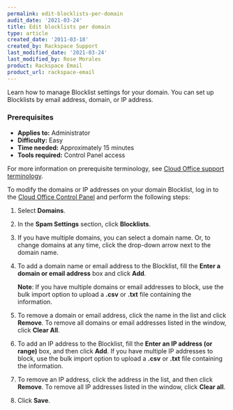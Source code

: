 ```yaml
---
permalink: edit-blocklists-per-domain
audit_date: '2021-03-24'
title: Edit blocklists per domain
type: article
created_date: '2011-03-18'
created_by: Rackspace Support
last_modified_date: '2021-03-24'
last_modified_by: Rose Morales
product: Rackspace Email
product_url: rackspace-email
---
```


Learn how to manage Blocklist settings for your domain. You can set up Blocklists
by email address, domain, or IP address.

### Prerequisites

- **Applies to:** Administrator
- **Difficulty:** Easy
- **Time needed:** Approximately 15 minutes
- **Tools required:**  Control Panel access

For more information on prerequisite terminology, see [Cloud Office support terminology](/support/how-to/cloud-office-support-terminology).

To modify the domains or IP addresses on your domain Blocklist, log
in to the [Cloud Office Control Panel](https://cp.rackspace.com) and perform the
following steps:

1. Select **Domains**.
2. In the **Spam Settings** section, click **Blocklists**.
3. If you have multiple domains, you can select a domain name.
    Or, to change domains at any time, click the drop-down arrow next to the
    domain name.
4. To add a domain name or email address to the Blocklist, fill the
    **Enter a domain or email address** box and click **Add**.

    **Note**: If you have multiple domains or email addresses to block, use the
    bulk import option to upload a **.csv** or **.txt** file containing the
    information.
5. To remove a domain or email address, click the name in the list and
    click **Remove**. To remove all domains or email addresses listed in the
    window, click **Clear All**.
6. To add an IP address to the Blocklist, fill the **Enter an IP address (or
    range)** box, and then click **Add**. If you have multiple IP addresses to
    block, use the bulk import option to upload a **.csv** or **.txt** file
    containing the information.
7. To remove an IP address, click the address in the list, and then click
    **Remove**. To remove all IP addresses listed in the window, click **Clear
    all**.
8. Click **Save**.
